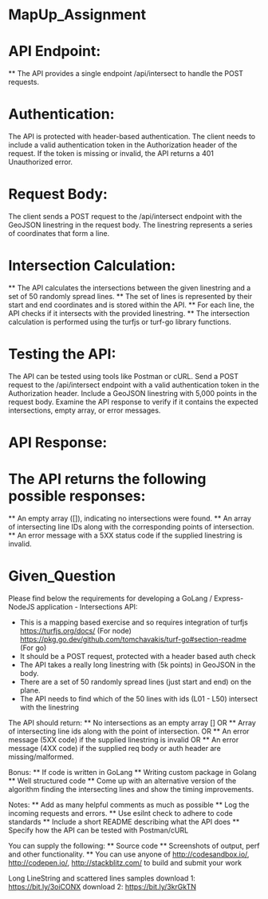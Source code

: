 # MapUp_Assignment

# API Endpoint:
** The API provides a single endpoint /api/intersect to handle the POST requests.

# Authentication:
The API is protected with header-based authentication.
The client needs to include a valid authentication token in the Authorization header of the request.
If the token is missing or invalid, the API returns a 401 Unauthorized error.

# Request Body:
The client sends a POST request to the /api/intersect endpoint with the GeoJSON linestring in the request body.
The linestring represents a series of coordinates that form a line.

# Intersection Calculation:
** The API calculates the intersections between the given linestring and a set of 50 randomly spread lines.
** The set of lines is represented by their start and end coordinates and is stored within the API.
** For each line, the API checks if it intersects with the provided linestring.
** The intersection calculation is performed using the turfjs or turf-go library functions.

# Testing the API:
The API can be tested using tools like Postman or cURL.
Send a POST request to the /api/intersect endpoint with a valid authentication token in the Authorization header.
Include a GeoJSON linestring with 5,000 points in the request body.
Examine the API response to verify if it contains the expected intersections, empty array, or error messages.

# API Response:
# The API returns the following possible responses:
** An empty array ([]), indicating no intersections were found.
** An array of intersecting line IDs along with the corresponding points of intersection.
** An error message with a 5XX status code if the supplied linestring is invalid.

# Given_Question
Please find below the requirements for developing a GoLang / Express-NodeJS application - Intersections API:
* This is a mapping based exercise and so requires integration of turfjs https://turfjs.org/docs/ (For node)
https://pkg.go.dev/github.com/tomchavakis/turf-go#section-readme (For go)
* It should be a POST request, protected with a header based auth check
* The API takes a really long linestring with (5k points) in GeoJSON in the body.
* There are a set of 50 randomly spread lines (just start and end) on the plane.
* The API needs to find which of the 50 lines with ids (L01 - L50) intersect with the linestring

The API should return:
  ** No intersections as an empty array [] OR
  ** Array of intersecting line ids along with the point of intersection. OR
  ** An error message (5XX code) if the supplied linestring is invalid OR
  ** An error message (4XX code) if the supplied req body or auth header are missing/malformed.

Bonus:
  ** If code is written in GoLang
  ** Writing custom package in Golang
  ** Well structured code
  ** Come up with an alternative version of the algorithm finding the intersecting lines and show the timing improvements.

Notes:
  ** Add as many helpful comments as much as possible
  ** Log the incoming requests and errors.
  ** Use esilnt check to adhere to code standards
  ** Include a short README describing what the API does
  ** Specify how the API can be tested with Postman/cURL

You can supply the following:
  ** Source code
  ** Screenshots of output, perf and other functionality.
  ** You can use anyone of http://codesandbox.io/, http://codepen.io/, http://stackblitz.com/ to build and submit your work

Long LineString and scattered lines samples
  download 1: https://bit.ly/3oiCONX
  download 2: https://bit.ly/3krGkTN
